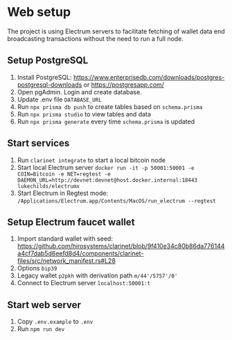 # Web setup

The project is using Electrum servers to facilitate fetching of wallet data end broadcasting transactions without the need to run a full node.

## Setup PostgreSQL

 1. Install PostgreSQL: https://www.enterprisedb.com/downloads/postgres-postgresql-downloads or https://postgresapp.com/
 2. Open pgAdmin. Login and create database.
 3. Update .env file `DATABASE_URL`
 4. Run `npx prisma db push` to create tables based on `schema.prisma`
 5. Run `npx prisma studio` to view tables and data
 6. Run `npx prisma generate` every time `schema.prisma` is updated

## Start services

 1. Run `clarinet integrate` to start a local bitcoin node
 2. Start local Electrum server `docker run -it -p 50001:50001 -e COIN=Bitcoin -e NET=regtest -e DAEMON_URL=http://devnet:devnet@host.docker.internal:18443 lukechilds/electrumx`
 3. Start Electrum in Regtest mode: `/Applications/Electrum.app/Contents/MacOS/run_electrum --regtest`

## Setup Electrum faucet wallet

 1. Import standard wallet with seed: https://github.com/hirosystems/clarinet/blob/9f410e34c80b86da776144a4cf7dab5d6eefd8d4/components/clarinet-files/src/network_manifest.rs#L28
 2. Options `bip39`
 3. Legacy wallet `p2pkh` with derivation path `m/44'/5757'/0'`
 4. Connect to Electrum server `localhost:50001:t`

## Start web server

 1. Copy `.env.example` to `.env`
 2. Run `npm run dev`
